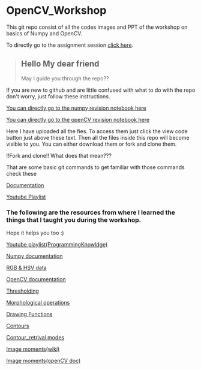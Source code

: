 # OpenCV_Workshop
This git repo consist of all the codes images and PPT of the workshop on basics of Numpy and OpenCV.

To directly go to the assignment session [click here](https://github.com/Dark-knight-02/OpenCV_Workshop/tree/main/Assignment).

>## Hello My dear friend
> May I guide you through the repo??

If you are new to github and are little confused with what to do with the repo don't worry, just follow these instructions.

[You can directly go to the numpy revision notebook here](https://github.com/Dark-knight-02/OpenCV_Workshop/blob/54df900dff0c3a1b0d7572863e8e21fedf514b7a/Numpy_Revise.ipynb)

[You can directly go to the openCV revision notebook here](https://github.com/Dark-knight-02/OpenCV_Workshop/blob/54df900dff0c3a1b0d7572863e8e21fedf514b7a/OpenCV_Tutorial.ipynb)

Here I have uploaded all the fies. To access them just click the view code button just above these text. Then all the files inside this repo will become visible to you. You can either download them or fork and clone them.

!!Fork and clone!! What does that mean???

That are some basic git commands to get familiar with those commands check these 

[Documentation](https://www.freecodecamp.org/news/git-and-github-for-beginners/)

[Youtube Playlist](https://www.youtube.com/playlist?list=PLLt4yMoVgczVgFcTzT60U5IXtNX1qjHL9)

### The following are the resources from where I learned the things that I taught you during the workshop.
Hope it helps you too :)

[Youtube playlist(ProgrammingKnowldge)](https://youtube.com/playlist?list=PLS1QulWo1RIa7D1O6skqDQ-JZ1GGHKK-K)

[Numpy documentation](https://numpy.org/doc/stable/reference/)

[RGB & HSV data](https://www.rapidtables.com/web/color/RGB_Color.html#:~:text=RGB%20color%20space%20or%20RGB,*256%3D16777216%20possible%20colors.)

[OpenCV documentation](https://docs.opencv.org/4.x/)

[Thresholding](https://docs.opencv.org/4.x/d7/d4d/tutorial_py_thresholding.html)

[Morphological operations](https://docs.opencv.org/3.4/d9/d61/tutorial_py_morphological_ops.html)

[Drawing Functions](https://docs.opencv.org/4.x/d6/d6e/group__imgproc__draw.html)

[Contours](https://docs.opencv.org/4.x/d4/d73/tutorial_py_contours_begin.html)

[Contour_retrival modes](https://docs.opencv.org/4.x/d9/d8b/tutorial_py_contours_hierarchy.html)

[Image moments(wiki)](https://en.wikipedia.org/wiki/Image_moment)

[Image moments(openCV doc)](https://docs.opencv.org/2.4/modules/imgproc/doc/structural_analysis_and_shape_descriptors.html)
